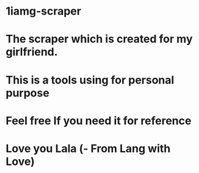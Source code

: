 # 1iamg-scraper

# The scraper which is created for my girlfriend.

# This is a tools using for personal purpose

# Feel free If you need it for reference

# Love you Lala (- From Lang with Love)
